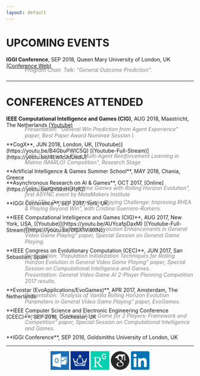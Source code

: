 ```yaml
---
layout: default
---
```


# [](#conferences)UPCOMING EVENTS

**IGGI Conference**, SEP 2018, Queen Mary University of London, UK [(Conference Web)](http://2018.iggi.org.uk/talks.php)
<div style="margin-left:50px; margin-top:-20px; margin-bottom:-10px; color:gray; font-style: italic">Program Chair. Talk: "General Outcome Prediction".</div><br />
<hr>

# [](#conferences)CONFERENCES ATTENDED

**IEEE Computational Intelligence and Games (CIG)**, AUG 2018, Maastricht, The Netherlands [(Youtube)](https://youtu.be/zq9zaEjspUY)
<div style="margin-left:50px; margin-top:-20px; margin-bottom:-10px; color:gray; font-style: italic">Presentation: "General Win Prediction from Agent Experience" paper, Best Paper Award Nominee Session I.</div><br />
**CogX**, JUN 2018, London, UK, [(Youtube)](https://youtu.be/B4GbuPWlC5Q) [(Youtube-Full-Stream)](https://youtu.be/4Lw1cJdUedU)
<div style="margin-left:50px; margin-top:-20px; margin-bottom:-10px; color:gray; font-style: italic">Talk: "Learning to Play: Multi-Agent Reinforcement Learning in Malmo (MARLO) Competition", Research Stage</div><br />
**Artificial Intelligence & Games Summer School**, MAY 2018, Chania, Greece
<div style="margin-left:50px; margin-top:-20px; margin-bottom:-10px; color:gray; font-style: italic"></div><br />
**Asynchronous Research on AI & Games**, OCT 2017, [Online](https://youtu.be/Qh59xHU1zlQ)
<div style="margin-left:50px; margin-top:-20px; margin-bottom:-10px; color:gray; font-style: italic">Talk: "Planning in Real-time Games with Rolling Horizon Evolution", first ASYNC event by MetaMakers Institute</div><br />
**IGGI Conference**, SEP 2017, York, UK.
<div style="margin-left:50px; margin-top:-20px; margin-bottom:-10px; color:gray; font-style: italic">Talk: "The General Video Game Playing Challenge: Improving RHEA & Playing Beyond Win", with Cristina Guerrero-Romero.</div><br />
**IEEE Computational Intelligence and Games (CIG)**, AUG 2017, New York, USA, [(Youtube)](https://youtu.be/AUYcafpDaxM) [(Youtube-Full-Stream)](https://youtu.be/0fSK1VI9XNc)
<div style="margin-left:50px; margin-top:-20px; margin-bottom:-10px; color:gray; font-style: italic">Presentation: "Rolling Horizon Evolution Enhancements in General Video Game Playing" paper, Special Session on General Game Playing.</div><br />
**IEEE Congress on Evolutionary Computation (CEC)**, JUN 2017, San Sebastian, Spain
<div style="margin-left:50px; margin-top:-20px; margin-bottom:-10px; color:gray; font-style: italic">Presentation: "Population Initialization Techniques for Rolling Horizon Evolution in General Video Game Playing" paper, Special Session on Computational Intelligence and Games. <br />
Presentation: General Video Game AI 2-Player Planning Competition 2017 results. </div><br />
**Evostar (EvoApplications/EvoGames)**, APR 2017, Amsterdam, The Netherlands
<div style="margin-left:50px; margin-top:-20px; margin-bottom:-10px; color:gray; font-style: italic">Presentation: "Analysis of Vanilla Rolling Horizon Evolution Parameters in General Video Game Playing" paper, EvoGames.</div><br />
**IEEE Computer Science and Electronic Engineering Conference (CEEC)**, SEP 2016, Colchester, UK 
<div style="margin-left:50px; margin-top:-20px; margin-bottom:-10px; color:gray; font-style: italic">Presentation: "General Video Game for 2 Players: Framework and Competition" paper, Special Session on Computational Intelligence and Games.</div><br />
**IGGI Conference**, SEP 2016, Goldsmiths University of London, UK <br/>


<hr>

<center><a href="mailto:r.d.gaina@qmul.ac.uk"><img src="assets/images/email.png" width="50" /></a> <a href="https://publists.qmul.ac.uk/userprofile.html?uid=41431&em=false"><img src="assets/images/qmul.jpg" width="50"/></a> <a href="https://www.researchgate.net/profile/Raluca_Gaina"><img src="assets/images/researchgate.png" width="50" /></a> <a href="https://scholar.google.co.uk/citations?user=tC5klQYAAAAJ"><img src="assets/images/gscholar.png" width="50" /></a> <a href="https://www.linkedin.com/in/raluca-gaina-347518114/"><img src="assets/images/linkedin.png" width="50" /></a> <a href="https://twitter.com/b_gum22"></a></center>

